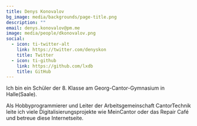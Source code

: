 ```yaml
---
title: Denys Konovalov
bg_image: media/backgrounds/page-title.png
description: ""
email: denys.konovalov@pm.me
image: media/people/dkonovalov.png
social:
  - icon: ti-twitter-alt
    link: https://twitter.com/denyskon
    title: Twitter
  - icon: ti-github
    link: https://github.com/lxdb
    title: GitHub
---
```

Ich bin ein Schüler der 8. Klasse am Georg-Cantor-Gymnasium in Halle(Saale).

Als Hobbyprogrammierer und Leiter der Arbeitsgemeinschaft CantorTechnik leite ich viele Digitalisierungsprojekte wie MeinCantor oder das Repair Café und betreue diese Internetseite.